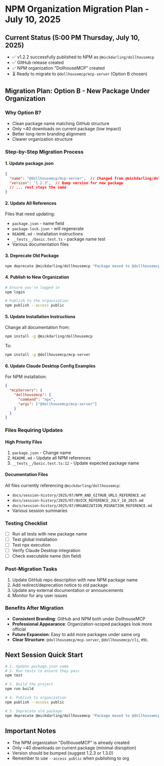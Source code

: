 # NPM Organization Migration Plan - July 10, 2025

## Current Status (5:00 PM Thursday, July 10, 2025)
- ✅ v1.2.2 successfully published to NPM as `@mickdarling/dollhousemcp`
- ✅ GitHub release created
- ✅ NPM organization "DollhouseMCP" created
- ⏳ Ready to migrate to `@dollhousemcp/mcp-server` (Option B chosen)

## Migration Plan: Option B - New Package Under Organization

### Why Option B?
- Clean package name matching GitHub structure
- Only ~40 downloads on current package (low impact)
- Better long-term branding alignment
- Clearer organization structure

### Step-by-Step Migration Process

#### 1. Update package.json
```json
{
  "name": "@dollhousemcp/mcp-server",  // Changed from @mickdarling/dollhousemcp
  "version": "1.2.3",  // Bump version for new package
  // ... rest stays the same
}
```

#### 2. Update All References
Files that need updating:
- `package.json` - name field
- `package-lock.json` - will regenerate
- `README.md` - installation instructions
- `__tests__/basic.test.ts` - package name test
- Various documentation files

#### 3. Deprecate Old Package
```bash
npm deprecate @mickdarling/dollhousemcp "Package moved to @dollhousemcp/mcp-server"
```

#### 4. Publish to New Organization
```bash
# Ensure you're logged in
npm login

# Publish to the organization
npm publish --access public
```

#### 5. Update Installation Instructions
Change all documentation from:
```bash
npm install -g @mickdarling/dollhousemcp
```

To:
```bash
npm install -g @dollhousemcp/mcp-server
```

#### 6. Update Claude Desktop Config Examples
For NPM installation:
```json
{
  "mcpServers": {
    "dollhousemcp": {
      "command": "npx",
      "args": ["@dollhousemcp/mcp-server"]
    }
  }
}
```

### Files Requiring Updates

#### High Priority Files
1. `package.json` - Change name
2. `README.md` - Update all NPM references
3. `__tests__/basic.test.ts:12` - Update expected package name

#### Documentation Files
All files currently referencing `@mickdarling/dollhousemcp`:
- `docs/session-history/2025/07/NPM_AND_GITHUB_URLS_REFERENCE.md`
- `docs/session-history/2025/07/QUICK_REFERENCE_JULY_10_2025.md`
- `docs/session-history/2025/07/ORGANIZATION_MIGRATION_REFERENCE.md`
- Various session summaries

### Testing Checklist
- [ ] Run all tests with new package name
- [ ] Test global installation
- [ ] Test npx execution
- [ ] Verify Claude Desktop integration
- [ ] Check executable name (bin field)

### Post-Migration Tasks
1. Update GitHub repo description with new NPM package name
2. Add redirect/deprecation notice to old package
3. Update any external documentation or announcements
4. Monitor for any user issues

### Benefits After Migration
- **Consistent Branding**: GitHub and NPM both under DollhouseMCP
- **Professional Appearance**: Organization-scoped packages look more official
- **Future Expansion**: Easy to add more packages under same org
- **Clear Structure**: `@dollhousemcp/mcp-server`, `@dollhousemcp/cli`, etc.

## Next Session Quick Start
```bash
# 1. Update package.json name
# 2. Run tests to ensure they pass
npm test

# 3. Build the project
npm run build

# 4. Publish to organization
npm publish --access public

# 5. Deprecate old package
npm deprecate @mickdarling/dollhousemcp "Package moved to @dollhousemcp/mcp-server"
```

## Important Notes
- The NPM organization "DollhouseMCP" is already created
- Only ~40 downloads on current package (minimal disruption)
- Version should be bumped (suggest 1.2.3 or 1.3.0)
- Remember to use `--access public` when publishing to org